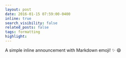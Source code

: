```yaml
---
layout: post
date: 2016-01-15 07:59:00-0400
inline: true
search_visibility: false
related_posts: false
tags: formatting
highlight:
---
```


A simple inline announcement with Markdown emoji! :sparkles: :smile:
